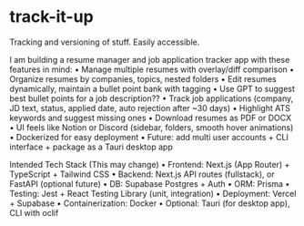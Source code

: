 # track-it-up

Tracking and versioning of stuff. Easily accessible. 

I am building a resume manager and job application tracker app with these features in mind:
	•	Manage multiple resumes with overlay/diff comparison
	•	Organize resumes by companies, topics, nested folders
	•	Edit resumes dynamically, maintain a bullet point bank with tagging
	•	Use GPT to suggest best bullet points for a job description??
	•	Track job applications (company, JD text, status, applied date, auto rejection after ~30 days)
	•	Highlight ATS keywords and suggest missing ones
	•	Download resumes as PDF or DOCX
	•	UI feels like Notion or Discord (sidebar, folders, smooth hover animations)
	•	Dockerized for easy deployment
	•	Future: add multi user accounts + CLI interface + package as a Tauri desktop app

Intended Tech Stack (This may change)
	•	Frontend: Next.js (App Router) + TypeScript + Tailwind CSS
	•	Backend: Next.js API routes (fullstack), or FastAPI (optional future)
	•	DB: Supabase Postgres + Auth
	•	ORM: Prisma
	•	Testing: Jest + React Testing Library (unit, integration)
	•	Deployment: Vercel + Supabase
	•	Containerization: Docker
	•	Optional: Tauri (for desktop app), CLI with oclif